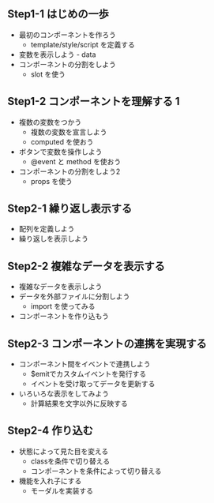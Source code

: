## Step1-1 はじめの一歩

- 最初のコンポーネントを作ろう
  - template/style/script を定義する
- 変数を表示しよう - data
- コンポーネントの分割をしよう
  - slot を使う

## Step1-2 コンポーネントを理解する 1

- 複数の変数をつかう
  - 複数の変数を宣言しよう
  - computed を使おう
- ボタンで変数を操作しよう
  - @event と method を使おう
- コンポーネントの分割をしよう2
  - props を使う

## Step2-1 繰り返し表示する

- 配列を定義しよう
- 繰り返しを表示しよう

## Step2-2 複雑なデータを表示する

- 複雑なデータを表示しよう
- データを外部ファイルに分割しよう
  - import を使ってみる
- コンポーネントを作り込もう

## Step2-3 コンポーネントの連携を実現する

- コンポーネント間をイベントで連携しよう
  - $emitでカスタムイベントを発行する
  - イベントを受け取ってデータを更新する
- いろいろな表示をしてみよう
  - 計算結果を文字以外に反映する


## Step2-4 作り込む

- 状態によって見た目を変える
    - classを条件で切り替える
    - コンポーネントを条件によって切り替える
- 機能を入れ子にする
    - モーダルを実装する